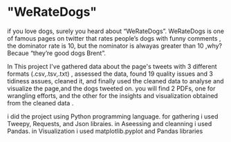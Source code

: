 # "WeRateDogs" 
if you love dogs, surely you heard about “WeRateDogs”. WeRateDogs is one of famous pages on
twitter that rates people’s dogs with funny comments , the dominator rate is 10, but the nominator is
alwayas greater than 10 ,why? Becaue “they’re good dogs Brent”.

In This project I've gathered data about the page's tweets with 3 different formats (.csv,.tsv,.txt) , assessed the data, found 19 quality issues and 3 tidiness assues, cleaned it, and finally  used the cleaned data to analyse and visualize the page,and the dogs tweeted on. you will find 2 PDFs, one for wrangling efforts, and the other for the insights and visualization obtained from the cleaned data . 

i did the project using Python programming language.
for gathering i used Tweepy, Requests, and Json libraies.
in Aseessing and cleanning i used Pandas.
in Visualization i used matplotlib.pyplot and Pandas libraries




